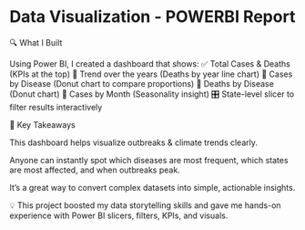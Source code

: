 # Data Visualization - POWERBI Report
🔍 What I Built

Using Power BI, I created a dashboard that shows:
✅ Total Cases & Deaths (KPIs at the top)
📅 Trend over the years (Deaths by year line chart)
🏥 Cases by Disease (Donut chart to compare proportions)
🧾 Deaths by Disease (Donut chart)
📆 Cases by Month (Seasonality insight)
🎛️ State-level slicer to filter results interactively

🎯 Key Takeaways

This dashboard helps visualize outbreaks & climate trends clearly.

Anyone can instantly spot which diseases are most frequent, which states are most affected, and when outbreaks peak.

It’s a great way to convert complex datasets into simple, actionable insights.

💡 This project boosted my data storytelling skills and gave me hands-on experience with Power BI slicers, filters, KPIs, and visuals.
